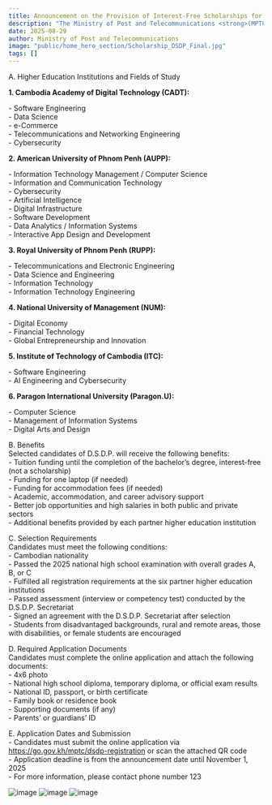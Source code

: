```yaml
---
title: Announcement on the Provision of Interest-Free Scholarships for Bachelor’s Degree Studies in Digital Technology through the “Digital Skills Development Program”
description: "The Ministry of Post and Telecommunications <strong>(MPTC)</strong> hereby informs all students and the public that, in order to support the development of digital human capital and respond to the needs of economic, social, and digital government development, as well as supplement the implementation of <strong>“Digital Talent Scholarship Program” MPTC</strong>, the Ministry has established the <strong>“Digital Skills Development Program (D.S.D.P.)”</strong>, known in English as <strong>Digital Skill Development Program (D.S.D.P.)</strong>. This program provides interest-free educational funding (financial assistance) rather than a scholarship (Financial Aid without Interest). For the academic year 2025–2026, <strong>MPTC</strong> will evaluate and select candidates who have passed the 2025 national high school examination and wish to pursue a bachelor’s degree in digital technology at the six partner higher education institutions of <strong>D.S.D.P.</strong>, following the attached programs, requirements, and benefits:"
date: 2025-08-29
author: Ministry of Post and Telecommunications
image: "public/home_hero_section/Scholarship_DSDP_Final.jpg"
tags: []
---
```

<span class="text-primary font-semibold">A. Higher Education Institutions and Fields of Study</span>

**1. Cambodia Academy of Digital Technology (CADT):**

\- Software Engineering  
\- Data Science  
\- e-Commerce  
\- Telecommunications and Networking Engineering  
\- Cybersecurity

**2. American University of Phnom Penh (AUPP):**

\- Information Technology Management / Computer Science  
\- Information and Communication Technology  
\- Cybersecurity  
\- Artificial Intelligence  
\- Digital Infrastructure  
\- Software Development  
\- Data Analytics / Information Systems  
\- Interactive App Design and Development

**3. Royal University of Phnom Penh (RUPP):**

\- Telecommunications and Electronic Engineering  
\- Data Science and Engineering  
\- Information Technology  
\- Information Technology Engineering  

**4. National University of Management (NUM):**

\- Digital Economy  
\- Financial Technology  
\- Global Entrepreneurship and Innovation  

**5. Institute of Technology of Cambodia (ITC):**

\- Software Engineering  
\- AI Engineering and Cybersecurity  

**6. Paragon International University (Paragon.U):**

\- Computer Science  
\- Management of Information Systems  
\- Digital Arts and Design  

<span class="text-primary font-semibold">B. Benefits</span>  
Selected candidates of D.S.D.P. will receive the following benefits:  
\- Tuition funding until the completion of the bachelor’s degree, interest-free (not a scholarship)  
\- Funding for one laptop (if needed)  
\- Funding for accommodation fees (if needed)  
\- Academic, accommodation, and career advisory support  
\- Better job opportunities and high salaries in both public and private sectors  
\- Additional benefits provided by each partner higher education institution  

<span class="text-primary font-semibold">C. Selection Requirements</span>  
Candidates must meet the following conditions:  
\- Cambodian nationality  
\- Passed the 2025 national high school examination with overall grades A, B, or C  
\- Fulfilled all registration requirements at the six partner higher education institutions  
\- Passed assessment (interview or competency test) conducted by the D.S.D.P. Secretariat  
\- Signed an agreement with the D.S.D.P. Secretariat after selection  
\- Students from disadvantaged backgrounds, rural and remote areas, those with disabilities, or female students are encouraged  

<span class="text-primary font-semibold">D. Required Application Documents</span>  
Candidates must complete the online application and attach the following documents:  
\- 4x6 photo  
\- National high school diploma, temporary diploma, or official exam results  
\- National ID, passport, or birth certificate  
\- Family book or residence book  
\- Supporting documents (if any)  
\- Parents’ or guardians’ ID  

<span class="text-primary font-semibold">E. Application Dates and Submission</span>  
\- Candidates must submit the online application via https://go.gov.kh/mptc/dsdp-registration or scan the attached QR code  
\- Application deadline is from the announcement date until November 1, 2025  
\- For more information, please contact phone number 123  

![image](/home_hero_section/Scholarship_DSDP_form_1.jpg) 
![image](/home_hero_section/Scholarship_DSDP_form_2.jpg) 
![image](/home_hero_section/Scholarship_DSDP_form_3.jpg)

